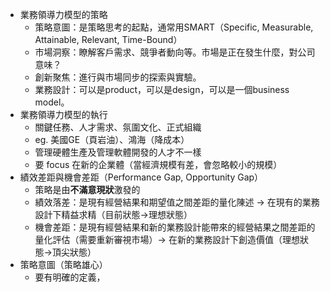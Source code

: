 * 業務領導力模型的策略
	* 策略意圖：是策略思考的起點，通常用SMART（Specific, Measurable, Attainable, Relevant, Time-Bound）
	* 市場洞察：瞭解客戶需求、競爭者動向等。市場是正在發生什麼，對公司意味？
	* 創新聚焦：進行與市場同步的探索與實驗。
	* 業務設計：可以是product，可以是design，可以是一個business model。
* 業務領導力模型的執行
	* 關鍵任務、人才需求、氛圍文化、正式組織
	* eg. 美國GE（頁岩油）、鴻海（降成本）
	* 管理硬體生產及管理軟體開發的人才不一樣
	* 要 focus 在新的企業體（當經濟規模有差，會忽略較小的規模）
* 績效差距與機會差距（Performance Gap, Opportunity Gap）
	* 策略是由**不滿意現狀**激發的
	* 績效落差：是現有經營結果和期望值之間差距的量化陳述 -> 在現有的業務設計下精益求精（目前狀態->理想狀態）
	* 機會差距：是現有經營結果和新的業務設計能帶來的經營結果之間差距的量化評估（需要重新審視市場）-> 在新的業務設計下創造價值（理想狀態->頂尖狀態）
* 策略意圖（策略雄心）
	* 要有明確的定義，